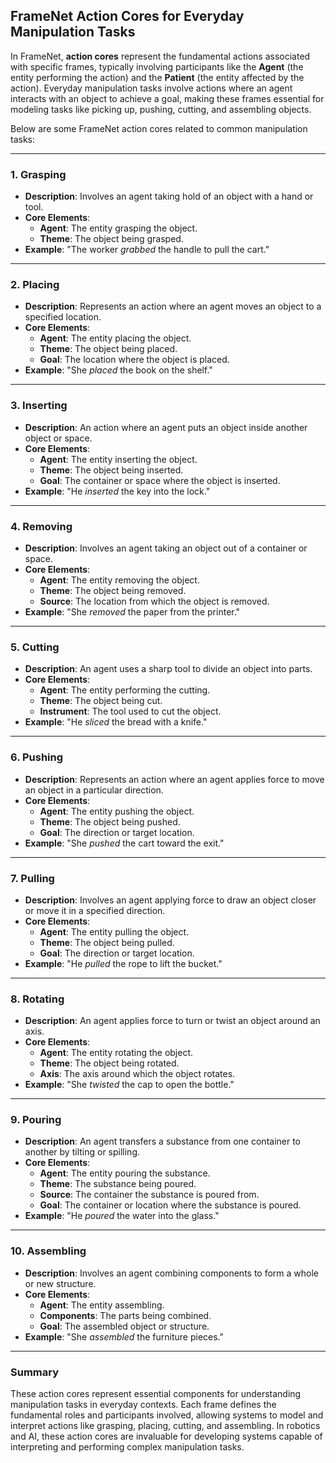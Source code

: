 ## FrameNet Action Cores for Everyday Manipulation Tasks

In FrameNet, **action cores** represent the fundamental actions associated with specific frames, typically involving participants like the **Agent** (the entity performing the action) and the **Patient** (the entity affected by the action). Everyday manipulation tasks involve actions where an agent interacts with an object to achieve a goal, making these frames essential for modeling tasks like picking up, pushing, cutting, and assembling objects.

Below are some FrameNet action cores related to common manipulation tasks:

---

### 1. **Grasping**
   - **Description**: Involves an agent taking hold of an object with a hand or tool.
   - **Core Elements**:
     - **Agent**: The entity grasping the object.
     - **Theme**: The object being grasped.
   - **Example**: "The worker *grabbed* the handle to pull the cart."

---

### 2. **Placing**
   - **Description**: Represents an action where an agent moves an object to a specified location.
   - **Core Elements**:
     - **Agent**: The entity placing the object.
     - **Theme**: The object being placed.
     - **Goal**: The location where the object is placed.
   - **Example**: "She *placed* the book on the shelf."

---

### 3. **Inserting**
   - **Description**: An action where an agent puts an object inside another object or space.
   - **Core Elements**:
     - **Agent**: The entity inserting the object.
     - **Theme**: The object being inserted.
     - **Goal**: The container or space where the object is inserted.
   - **Example**: "He *inserted* the key into the lock."

---

### 4. **Removing**
   - **Description**: Involves an agent taking an object out of a container or space.
   - **Core Elements**:
     - **Agent**: The entity removing the object.
     - **Theme**: The object being removed.
     - **Source**: The location from which the object is removed.
   - **Example**: "She *removed* the paper from the printer."

---

### 5. **Cutting**
   - **Description**: An agent uses a sharp tool to divide an object into parts.
   - **Core Elements**:
     - **Agent**: The entity performing the cutting.
     - **Theme**: The object being cut.
     - **Instrument**: The tool used to cut the object.
   - **Example**: "He *sliced* the bread with a knife."

---

### 6. **Pushing**
   - **Description**: Represents an action where an agent applies force to move an object in a particular direction.
   - **Core Elements**:
     - **Agent**: The entity pushing the object.
     - **Theme**: The object being pushed.
     - **Goal**: The direction or target location.
   - **Example**: "She *pushed* the cart toward the exit."

---

### 7. **Pulling**
   - **Description**: Involves an agent applying force to draw an object closer or move it in a specified direction.
   - **Core Elements**:
     - **Agent**: The entity pulling the object.
     - **Theme**: The object being pulled.
     - **Goal**: The direction or target location.
   - **Example**: "He *pulled* the rope to lift the bucket."

---

### 8. **Rotating**
   - **Description**: An agent applies force to turn or twist an object around an axis.
   - **Core Elements**:
     - **Agent**: The entity rotating the object.
     - **Theme**: The object being rotated.
     - **Axis**: The axis around which the object rotates.
   - **Example**: "She *twisted* the cap to open the bottle."

---

### 9. **Pouring**
   - **Description**: An agent transfers a substance from one container to another by tilting or spilling.
   - **Core Elements**:
     - **Agent**: The entity pouring the substance.
     - **Theme**: The substance being poured.
     - **Source**: The container the substance is poured from.
     - **Goal**: The container or location where the substance is poured.
   - **Example**: "He *poured* the water into the glass."

---

### 10. **Assembling**
   - **Description**: Involves an agent combining components to form a whole or new structure.
   - **Core Elements**:
     - **Agent**: The entity assembling.
     - **Components**: The parts being combined.
     - **Goal**: The assembled object or structure.
   - **Example**: "She *assembled* the furniture pieces."

---

### Summary

These action cores represent essential components for understanding manipulation tasks in everyday contexts. Each frame defines the fundamental roles and participants involved, allowing systems to model and interpret actions like grasping, placing, cutting, and assembling. In robotics and AI, these action cores are invaluable for developing systems capable of interpreting and performing complex manipulation tasks.
